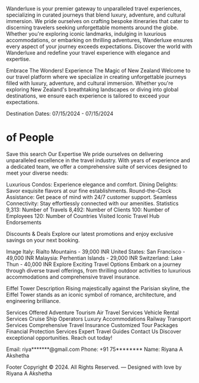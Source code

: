 Wanderluxe is your premier gateway to unparalleled travel experiences, specializing in curated journeys that blend luxury, adventure, and cultural immersion. We pride ourselves on crafting bespoke itineraries that cater to discerning travelers seeking unforgettable moments around the globe. Whether you're exploring iconic landmarks, indulging in luxurious accommodations, or embarking on thrilling adventures, Wanderluxe ensures every aspect of your journey exceeds expectations. Discover the world with Wanderluxe and redefine your travel experience with elegance and expertise.

Embrace The Wonders! Experience The Magic of New Zealand
Welcome to our travel platform where we specialize in creating unforgettable journeys filled with luxury, adventure, and cultural immersion. Whether you're exploring New Zealand's breathtaking landscapes or diving into global destinations, we ensure each experience is tailored to exceed your expectations.

Destination
Dates: 07/15/2024 - 07/15/2024
# of People
Save this search
Our Expertise
We pride ourselves on delivering unparalleled excellence in the travel industry. With years of experience and a dedicated team, we offer a comprehensive suite of services designed to meet your diverse needs:

Luxurious Condos: Experience elegance and comfort.
Dining Delights: Savor exquisite flavors at our fine establishments.
Round-the-Clock Assistance: Get peace of mind with 24/7 customer support.
Seamless Connectivity: Stay effortlessly connected with our amenities.
Statistics
9,313: Number of Travels
8,492: Number of Clients
100: Number of Employees
120: Number of Countries Visited
Iconic Travel Hub
Endorsements

Discounts & Deals
Explore our latest promotions and enjoy exclusive savings on your next booking.

Image
Italy: Rialto Mountains - 39,000 INR
United States: San Francisco - 49,000 INR
Malaysia: Perhentian Islands - 29,000 INR
Switzerland: Lake Thun - 40,000 INR
Explore Exciting Travel Options
Embark on a journey through diverse travel offerings, from thrilling outdoor activities to luxurious accommodations and comprehensive travel insurance.

Eiffel Tower Description
Rising majestically against the Parisian skyline, the Eiffel Tower stands as an iconic symbol of romance, architecture, and engineering brilliance.

Services Offered
Adventure Tourism
Air Travel Services
Vehicle Rental Services
Cruise Ship Operators
Luxury Accommodations
Railway Transport Services
Comprehensive Travel Insurance
Customized Tour Packages
Financial Protection Services
Expert Travel Guides
Contact Us
Discover exceptional opportunities. Reach out today!

Email: riya*******@gmail.com
Phone: +91 75********
Name: Riyana A Akshetha

Footer
Copyright © 2024. All Rights Reserved. — Designed with love by Riyana A Akshetha